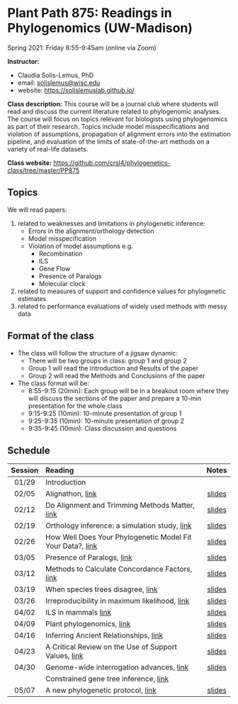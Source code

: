# Plant Path 875: Readings in Phylogenomics (UW-Madison)

Spring 2021: Friday 8:55-9:45am (online via Zoom)

**Instructor:** 

- Claudia Solis-Lemus, PhD
- email: solislemus@wisc.edu
- website: https://solislemuslab.github.io/

**Class description:** 
This course will be a journal club where students will read and discuss the current literature related to phylogenomic analyses. The course will focus on topics relevant for biologists using phylogenomics as part of their research. Topics include model misspecifications and violation of assumptions, propagation of alignment errors into the estimation pipeline, and evaluation of the limits of state-of-the-art methods on a variety of real-life datasets.

**Class website:** https://github.com/crsl4/phylogenetics-class/tree/master/PP875

## Topics

We will read papers: 
1. related to weaknesses and limitations in phylogenetic inference:
    - Errors in the alignment/orthology detection
    - Model misspecification
    - Violation of model assumptions e.g.
        - Recombination
        - ILS
        - Gene Flow
        - Presence of Paralogs
        - Molecular clock
2. related to measures of support and confidence values for phylogenetic estimates
3. related to performance evaluations of widely used methods with messy data

## Format of the class

- The class will follow the structure of a jigsaw dynamic:  
    - There will be two groups in class: group 1 and group 2
    - Group 1 will read the Introduction and Results of the paper
    - Group 2 will read the Methods and Conclusions of the paper
- The class format will be:
    - 8:55-9:15 (20min): Each group will be in a breakout room where they will discuss the sections of the paper and prepare a 10-min presentation for the whole class
    - 9:15-9:25 (10min): 10-minute presentation of group 1
    - 9:25-9:35 (10min): 10-minute presentation of group 2 
    - 9:35-9:45 (10min): Class discussion and questions

## Schedule

| Session | Reading | Notes |
| :---:   | :---   | :---:                     |
| 01/29   |  Introduction |  |
| 02/05   |  Alignathon, [link](https://genome.cshlp.org/content/24/12/2077) | [slides](https://docs.google.com/presentation/d/1agzopLF6CNrYyQBiyMhkL3ELgBo-3iBZth1-fioZzDM/edit?usp=sharing) |
| 02/12   | Do Alignment and Trimming Methods Matter, [link](https://academic.oup.com/sysbio/advance-article/doi/10.1093/sysbio/syaa064/5892776) | [slides](https://docs.google.com/presentation/d/1cOLDFZALCggFCUunLn_OqscF9TKG1M1ubPbSSZkeSsk/edit?usp=sharing) |
| 02/19   | Orthology inference: a simulation study, [link](https://journals.plos.org/plosone/article?id=10.1371/journal.pone.0056925) | [slides](https://docs.google.com/presentation/d/1r0mx4WA-AOr281h3Zx823LwgjFV8J3nflkxZeSiUOGs/edit?usp=sharing) |
| 02/26   | How Well Does Your Phylogenetic Model Fit Your Data?, [link](https://academic.oup.com/sysbio/article/68/1/157/5133546) | [slides](https://docs.google.com/presentation/d/1xjY1Wa7T2g80Q5kBEjPYUTYhBllj2kanRxaJxXzEQCo/edit?usp=sharing) |
| 03/05   | Presence of Paralogs, [link](https://www.sciencedirect.com/science/article/pii/S0168952520302122?via%3Dihub) | [slides](https://docs.google.com/presentation/d/1vqIe0LNpU0msTzVUQSnO2solvZDmTOa_jMb64yN4sUM/edit?usp=sharing) |
| 03/12   | Methods to Calculate Concordance Factors, [link](https://academic.oup.com/mbe/article/37/9/2727/5828940) | [slides](https://docs.google.com/presentation/d/1YVKsRL76ZcdoziChZUvSyneFFYnk_1-7qQsDOs5r7XI/edit?usp=sharing) |
| 03/19   | When species trees disagree, [link](https://www.biorxiv.org/content/10.1101/2020.03.27.012237v1) | [slides](https://docs.google.com/presentation/d/1v9UkTA0qObrQa1oUOUSRluzmUZ8eg75Zkd5sbCDsufI/edit?usp=sharing) |
| 03/26   | Irreproducibility in maximum likelihood, [link](https://www.nature.com/articles/s41467-020-20005-6) | [slides](https://docs.google.com/presentation/d/1IpRZTz_lv3mN2BxhTuBfclxUFzS3M9mBHF1EK00g_Gk/edit?usp=sharing) |
| 04/02   | ILS in mammals [link](https://academic.oup.com/sysbio/article/66/1/112/2449707) | [slides](https://docs.google.com/presentation/d/1SSLh4asEhhVHpb78wna1ubNSMARGBbvH_ygnmsZDdI4/edit?usp=sharing) |
| 04/09   | Plant phylogenomics, [link](https://www.ncbi.nlm.nih.gov/pmc/articles/PMC5895195/) | [slides](https://docs.google.com/presentation/d/1k69NgMkRtUQk-ZioKs_W3k-nH-0LJwt9OMFKtPfpmRM/edit?usp=sharing) |
| 04/16   | Inferring Ancient Relationships, [link](https://academic.oup.com/icb/article/58/4/623/5049468) | [slides](https://docs.google.com/presentation/d/1CfGru3h2AYQ0QtUwoocla4GZPEA6MBAL6ZoOEJHWMgk/edit?usp=sharing) |
| 04/23   | A Critical Review on the Use of Support Values, [link](https://academic.oup.com/mbe/article/34/6/1535/3077051) | [slides](https://docs.google.com/presentation/d/1Jtyio57XKh0jBL1fGyzJQlgj57P3Uptg7ohhFFflA3M/edit?usp=sharing) |
| 04/30   | Genome-wide interrogation advances, [link](https://www.nature.com/articles/s41559-016-0020) | [slides](https://docs.google.com/presentation/d/1LxIUbg5i_PPBe5nlQCxtUnpiv7si3ZhF8Cg3ZT4fVz8/edit?usp=sharing) |
|         | Constrained gene tree inference, [link](https://www.nature.com/articles/s41559-016-0056) | |
| 05/07   | A new phylogenetic protocol, [link](https://academic.oup.com/nargab/article/2/2/lqaa041/5861483) | [slides](https://docs.google.com/presentation/d/1ieYN8a-UIMIMCoUwQM0_jAFgbb4sgIqWNeAwqk4fR48/edit?usp=sharing) |


